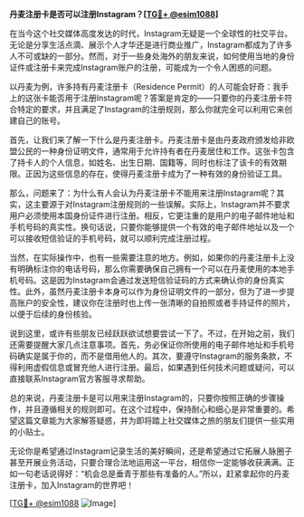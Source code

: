 **丹麦注册卡是否可以注册Instagram？[[TG💪+ @esim1088](https://t.me/s/esim1088)]**

在当今这个社交媒体高度发达的时代，Instagram无疑是一个全球性的社交平台。无论是分享生活点滴、展示个人才华还是进行商业推广，Instagram都成为了许多人不可或缺的一部分。然而，对于一些身处海外的朋友来说，如何使用当地的身份证件或注册卡来完成Instagram账户的注册，可能成为一个令人困惑的问题。

以丹麦为例，许多持有丹麦注册卡（Residence Permit）的人可能会好奇：我手上的这张卡能否用于注册Instagram呢？答案是肯定的——只要你的丹麦注册卡符合特定的要求，并且满足了Instagram的注册规则，那么你就完全可以利用它来创建自己的账号。

首先，让我们来了解一下什么是丹麦注册卡。丹麦注册卡是由丹麦政府颁发给非欧盟公民的一种身份证明文件，通常用于允许持有者在丹麦居住和工作。这张卡包含了持卡人的个人信息，如姓名、出生日期、国籍等，同时也标注了该卡的有效期限。正因为这些信息的存在，使得丹麦注册卡成为了一种有效的身份验证工具。

那么，问题来了：为什么有人会认为丹麦注册卡不能用来注册Instagram呢？其实，这主要源于对Instagram注册规则的一些误解。实际上，Instagram并不要求用户必须使用本国身份证件进行注册。相反，它更注重的是用户的电子邮件地址和手机号码的真实性。换句话说，只要你能够提供一个有效的电子邮件地址以及一个可以接收短信验证的手机号码，就可以顺利完成注册过程。

当然，在实际操作中，也有一些需要注意的地方。例如，如果你的丹麦注册卡上没有明确标注你的电话号码，那么你需要确保自己拥有一个可以在丹麦使用的本地手机号码。这是因为Instagram会通过发送短信验证码的方式来确认你的身份真实性。此外，虽然丹麦注册卡本身可以作为身份证明文件的一部分，但为了进一步提高账户的安全性，建议你在注册时也上传一张清晰的自拍照或者手持证件的照片，以便于后续的身份核验。

说到这里，或许有些朋友已经跃跃欲试想要尝试一下了。不过，在开始之前，我们还需要提醒大家几点注意事项。首先，务必保证你所使用的电子邮件地址和手机号码确实是属于你的，而不是借用他人的。其次，要遵守Instagram的服务条款，不得利用虚假信息或冒充他人进行注册。最后，如果遇到任何技术问题或疑问，可以直接联系Instagram官方客服寻求帮助。

总的来说，丹麦注册卡是可以用来注册Instagram的，只要你按照正确的步骤操作，并且遵循相关的规则即可。在这个过程中，保持耐心和细心是非常重要的。希望这篇文章能为大家解答疑惑，并为即将踏上社交媒体之旅的朋友们提供一些实用的小贴士。

无论你是希望通过Instagram记录生活的美好瞬间，还是希望通过它拓展人脉圈子甚至开展业务活动，只要合理合法地运用这一平台，相信你一定能够收获满满。正如一句老话说得好：“机会总是垂青于那些有准备的人。”所以，赶紧拿起你的丹麦注册卡，加入Instagram的世界吧！

[[TG💪+ @esim1088](https://t.me/s/esim1088) ![Image](https://i.postimg.cc/4NQfJmqS/Snipaste-2025-05-13-00-14-12.png)]